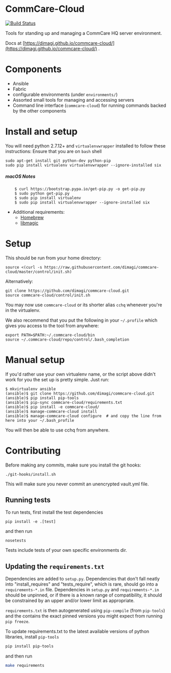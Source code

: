 # CommCare-Cloud

[![Build
Status](https://travis-ci.org/dimagi/commcare-cloud.svg?branch=master)](https://travis-ci.org/dimagi/commcare-cloud)

Tools for standing up and managing a CommCare HQ server environment.

Docs at [https://dimagi.github.io/commcare-cloud/](https://dimagi.github.io/commcare-cloud/)
.

# Components

- Ansible
- Fabric
- configurable environments (under `environments/`)
- Assorted small tools for managing and accessing servers
- Command line interface (`commcare-cloud`) for running commands backed
  by the other components


# Install and setup
You will need python 2.7.12+ and `virtualenvwrapper` installed to follow these instructions:
Ensure that you are on `bash` shell


```
sudo apt-get install git python-dev python-pip
sudo pip install virtualenv virtualenvwrapper --ignore-installed six
```

##### macOS Notes
```
    $ curl https://bootstrap.pypa.io/get-pip.py -o get-pip.py
    $ sudo python get-pip.py
    $ sudo pip install virtualenv
    $ sudo pip install virtualenvwrapper --ignore-installed six
```

- Additional requirements:
  - [Homebrew](https://brew.sh)
  - [libmagic](https://macappstore.org/libmagic)

# Setup

This should be run from your home directory:
```
source <(curl -s https://raw.githubusercontent.com/dimagi/commcare-cloud/master/control/init.sh)
```

Alternatively:

```
git clone https://github.com/dimagi/commcare-cloud.git
source commcare-cloud/control/init.sh
```

You may now use `commcare-cloud` or its shorter alias `cchq` whenever you're in the virtualenv.

We also recommend that you put the following in your `~/.profile` which gives you access to the tool
from anywhere:
```
export PATH=$PATH:~/.commcare-cloud/bin
source ~/.commcare-cloud/repo/control/.bash_completion
```

# Manual setup

If you'd rather use your own virtualenv name, or the script above didn't work for you
the set up is pretty simple. Just run:

```
$ mkvirtualenv ansible
(ansible)$ git clone https://github.com/dimagi/commcare-cloud.git
(ansible)$ pip install pip-tools
(ansible)$ pip-sync commcare-cloud/requirements.txt
(ansible)$ pip install -e commcare-cloud/
(ansible)$ manage-commcare-cloud install
(ansible)$ manage-commcare-cloud configure  # and copy the line from here into your ~/.bash_profile
```

You will then be able to use cchq from anywhere.


# Contributing

Before making any commits, make sure you install the git hooks:

```
./git-hooks/install.sh
```

This will make sure you never commit an unencrypted vault.yml file.


## Running tests

To run tests, first install the test dependencies

```
pip install -e .[test]
```

and then run

```
nosetests
```

Tests include tests of your own specific environments dir.

## Updating the `requirements.txt`

Dependencies are added to `setup.py`.
Dependencies that don't fall neatly into "install_requires"
and "tests_require", which is rare, should go into a `requirements-*.in` file.
Dependencies in `setup.py` and `requirements-*.in` should be unpinned,
or if there is a known range of compatibility, it should be constrained
by an upper and/or lower limit as appropriate.

`requirements.txt` is then autogenerated
using `pip-compile` (from `pip-tools`)
and the contains the exact pinned versions you might expect from
running `pip freeze`. 

To update requirements.txt to the latest available
versions of python libraries, install `pip-tools`

```bash
pip install pip-tools
```

and then run

```bash
make requirements
```
